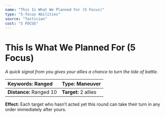```yaml
---
name: "This Is What We Planned For (5 Focus)"
type: "5-focus Abilities"
source: "Tactician"
cost: "5 FOCUS"
---
```


# This Is What We Planned For (5 Focus)

*A quick signal from you gives your allies a chance to turn the tide of battle.*

| **Keywords:** Ranged | **Type:** Maneuver |
| :-- | :-- |
| **Distance:** Ranged 10 | **Target:** 2 allies |

**Effect:** Each target who hasn’t acted yet this round can take their turn in any order immediately after yours.

